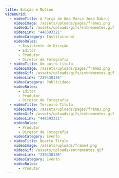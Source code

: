 ```yaml
---
title: Edição e Motion
videoGrid:
  - videoTitle: A Força de Uma Marca Jeep Dahruj
    videoImage: /assets/uploads/pages/frame1.png
    videoGif: /assets/uploads/gifs/entrementes.gif
    videoLink: "448393321"
    videoCategory: Institucional
    videoRoles:
      - Assistente de Direção
      - Editor
      - Produtor
      - Diretor de Fotografia
  - videoTitle: Um outro título
    videoImage: /assets/uploads/pages/frame2.png
    videoGif: /assets/uploads/gifs/entrementes.gif
    videoLink: "239438136"
    videoCategory: Publicidade
    videoRoles:
      - Editor
      - Produtor
      - Diretor de Fotografia
  - videoTitle: Terceiro Título
    videoImage: /assets/uploads/pages/frame3.png
    videoGif: /assets/uploads/gifs/entrementes.gif
    videoLink: "448393321"
    videoRoles:
      - Produtor
      - Diretor de Fotografia
    videoCategory: Evento
  - videoTitle: Quarto Título
    videoImage: /assets/uploads/frame4.png
    videoGif: /assets/uploads/entrementes.gif
    videoLink: "239438136"
    videoCategory: Evento
    videoRoles:
      - Produtor
---
```

